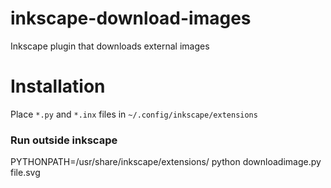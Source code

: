 # inkscape-download-images
Inkscape plugin that downloads external images

# Installation

Place `*.py` and `*.inx` files in `~/.config/inkscape/extensions`

### Run outside inkscape

  PYTHONPATH=/usr/share/inkscape/extensions/ python downloadimage.py file.svg
